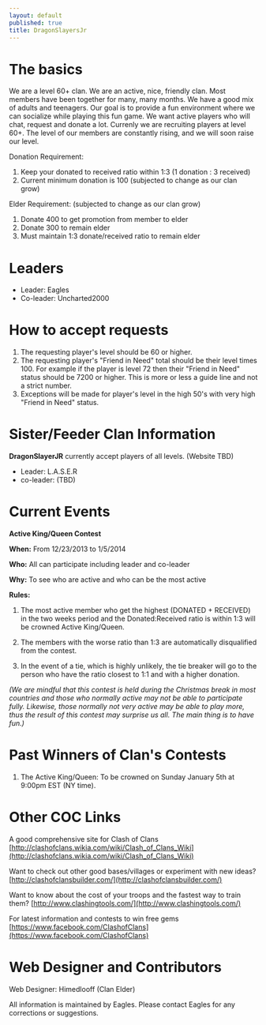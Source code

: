 ```yaml
---
layout: default
published: true
title: DragonSlayersJr
---
```


# The basics

We are a level 60+ clan. We are an active, nice, friendly clan.  Most members have been together for many, many months. We have a good mix of adults and teenagers. Our goal is to provide a fun environment where we can socialize while playing this fun game. We want active players who will chat, request and donate a lot. Currenly we are recruiting players at level 60+. The level of our members are constantly rising, and we will soon raise our level.

Donation Requirement: 

1. Keep your donated to received ratio within 1:3 (1 donation : 3 received)
2. Current minimum donation is 100 (subjected to change as our clan grow)

Elder Requirement:  (subjected to change as our clan grow)

1. Donate 400 to get promotion from member to elder
2. Donate 300 to remain elder
3. Must maintain 1:3 donate/received ratio to remain elder

# Leaders

- Leader:    Eagles
- Co-leader: Uncharted2000

# How to accept requests

1. The requesting player's level should be 60 or higher.
2. The requesting player's "Friend in Need" total should be their level times 100. For example if the player is level 72 then their "Friend in Need" status should be 7200 or higher.  This is more or less a guide line and not a strict number.
3. Exceptions will be made for player's level in the high 50's with very high "Friend in Need" status.

# Sister/Feeder Clan Information

**DragonSlayerJR** currently accept players of all levels.  (Website TBD)

- Leader: L.A.S.E.R
- co-leader: (TBD)

# Current Events

**Active King/Queen Contest**

**When:** From 12/23/2013 to 1/5/2014

**Who:** All can participate including leader and co-leader

**Why:** To see who are active and who can be the most active

**Rules:** 

1. The most active member who get the highest (DONATED + RECEIVED) in the two weeks period and the Donated:Received ratio is within 1:3 will be crowned Active King/Queen.  

2. The members with the worse ratio than 1:3 are automatically disqualified from the contest.  

3. In the event of a tie, which is highly unlikely, the tie breaker will go to the person who have the ratio closest to 1:1 and with a higher donation.

*(We are mindful that this contest is held during the Christmas break in most countries and those who normally active may not be able to participate fully.  Likewise, those normally not very active may be able to play more, thus the result of this contest may surprise us all.  The main thing is to have fun.)*

# Past Winners of Clan's Contests

1. The Active King/Queen: To be crowned on Sunday January 5th at 9:00pm EST (NY time).

# Other COC Links

A good comprehensive site for Clash of Clans
[http://clashofclans.wikia.com/wiki/Clash_of_Clans_Wiki](http://clashofclans.wikia.com/wiki/Clash_of_Clans_Wiki)

Want to check out other good bases/villages or experiment with new ideas?
[http://clashofclansbuilder.com/](http://clashofclansbuilder.com/)

Want to know about the cost of your troops and the fastest way to train them?
[http://www.clashingtools.com/](http://www.clashingtools.com/)

For latest information and contests to win free gems
[https://www.facebook.com/ClashofClans](https://www.facebook.com/ClashofClans)

# Web Designer and Contributors

Web Designer: Himedlooff (Clan Elder)

All information is maintained by Eagles.  Please contact Eagles for any corrections or suggestions.
